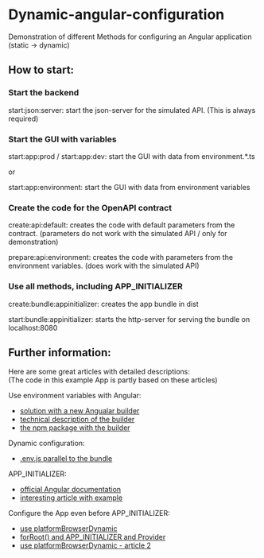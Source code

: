 # Dynamic-angular-configuration
Demonstration of different Methods for configuring an Angular application (static -> dynamic)

## How to start:
### Start the backend
start:json:server: start the json-server for the simulated API. (This is always required)

### Start the GUI with variables
start:app:prod / start:app:dev: start the GUI with data from environment.*.ts

or 

start:app:environment: start the GUI with data from environment variables

### Create the code for the OpenAPI contract

create:api:default: creates the code with default parameters from the contract. (parameters do not work with the simulated API / only for demonstration)

prepare:api:environment: creates the code with parameters from the environment variables. (does work with the simulated API) 

### Use all methods, including APP_INITIALIZER

create:bundle:appinitializer: creates the app bundle in dist

start:bundle:appinitializer: starts the http-server for serving the bundle on localhost:8080

## Further information:
Here are some great articles with detailed descriptions:  
(The code in this example App is partly based on these articles)

Use environment variables with Angular:
- [solution with a new Angualar builder](https://dev.to/chihab/announcing-ngx-env-builder-13m2)
- [technical description of the builder](https://indepth.dev/tutorials/angular/inject-environment-variables)
- [the npm package with the builder](https://www.npmjs.com/package/@ngx-env/builder)

Dynamic configuration:
- [.env.js parallel to the bundle](https://www.jvandemo.com/how-to-use-environment-variables-to-configure-your-angular-application-without-a-rebuild/)

APP_INITIALIZER:
- [official Angular documentation](https://angular.io/api/core/APP_INITIALIZER)  
- [interesting article with example](https://www.technouz.com/5125/changing-angular-environment-variables-at-runtime/)

Configure the App even before APP_INITIALIZER:
- [use platformBrowserDynamic](https://offering.solutions/blog/articles/2021/11/11/loading-configuration-before-your-angular-app-starts/)
- [forRoot() and APP_INITIALIZER and Provider](https://offering.solutions/blog/articles/2019/12/31/configuring-angular-libraries/)
- [use platformBrowserDynamic - article 2](https://timdeschryver.dev/blog/angular-build-once-deploy-to-multiple-environments)


